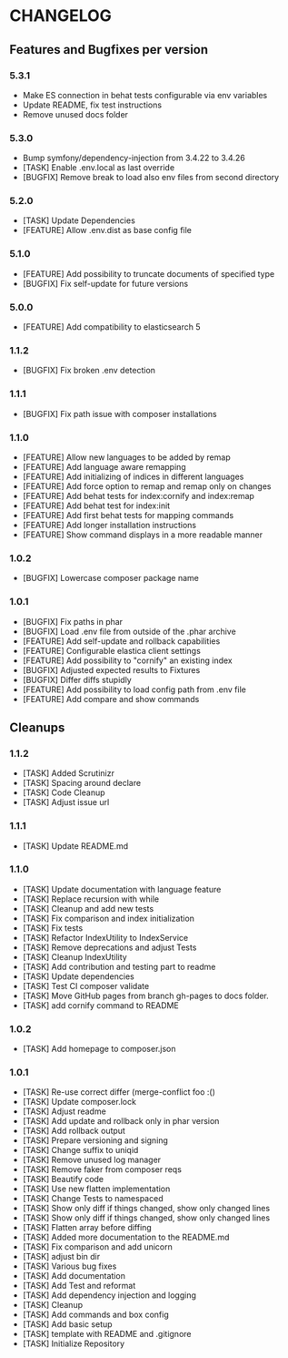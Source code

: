 CHANGELOG
=========

Features and Bugfixes per version
---------------------------------

### 5.3.1
- Make ES connection in behat tests configurable via env variables
- Update README, fix test instructions
- Remove unused docs folder

### 5.3.0
- Bump symfony/dependency-injection from 3.4.22 to 3.4.26
- [TASK] Enable .env.local as last override
- [BUGFIX] Remove break to load also env files from second directory

### 5.2.0
+ [TASK] Update Dependencies
+ [FEATURE] Allow .env.dist as base config file

### 5.1.0
+ [FEATURE] Add possibility to truncate documents of specified type
+ [BUGFIX] Fix self-update for future versions

### 5.0.0
+ [FEATURE] Add compatibility to elasticsearch 5

### 1.1.2
+ [BUGFIX] Fix broken .env detection

### 1.1.1
+ [BUGFIX] Fix path issue with composer installations

### 1.1.0
+ [FEATURE] Allow new languages to be added by remap
+ [FEATURE] Add language aware remapping
+ [FEATURE] Add initializing of indices in different languages
+ [FEATURE] Add force option to remap and remap only on changes
+ [FEATURE] Add behat tests for index:cornify and index:remap
+ [FEATURE] Add behat test for index:init
+ [FEATURE] Add first behat tests for mapping commands
+ [FEATURE] Add longer installation instructions
+ [FEATURE] Show command displays in a more readable manner

### 1.0.2
+ [BUGFIX] Lowercase composer package name

### 1.0.1
+ [BUGFIX] Fix paths in phar
+ [BUGFIX] Load .env file from outside of the .phar archive
+ [FEATURE] Add self-update and rollback capabilities
+ [FEATURE] Configurable elastica client settings
+ [FEATURE] Add possibility to "cornify" an existing index
+ [BUGFIX] Adjusted expected results to Fixtures
+ [BUGFIX] Differ diffs stupidly
+ [FEATURE] Add possibility to load config path from .env file
+ [FEATURE] Add compare and show commands


Cleanups
--------
### 1.1.2

+ [TASK] Added Scrutinizr
+ [TASK] Spacing around declare
+ [TASK] Code Cleanup
+ [TASK] Adjust issue url

### 1.1.1
+ [TASK] Update README.md

### 1.1.0
+ [TASK] Update documentation with language feature
+ [TASK] Replace recursion with while
+ [TASK] Cleanup and add new tests
+ [TASK] Fix comparison and index initialization
+ [TASK] Fix tests
+ [TASK] Refactor IndexUtility to IndexService
+ [TASK] Remove deprecations and adjust Tests
+ [TASK] Cleanup IndexUtility
+ [TASK] Add contribution and testing part to readme
+ [TASK] Update dependencies
+ [TASK] Test CI composer validate
+ [TASK] Move GitHub pages from branch gh-pages to docs folder.
+ [TASK] add cornify command to README

### 1.0.2
+ [TASK] Add homepage to composer.json

### 1.0.1
+ [TASK] Re-use correct differ (merge-conflict foo :()
+ [TASK] Update composer.lock
+ [TASK] Adjust readme
+ [TASK] Add update and rollback only in phar version
+ [TASK] Add rollback output
+ [TASK] Prepare versioning and signing
+ [TASK] Change suffix to uniqid
+ [TASK] Remove unused log manager
+ [TASK] Remove faker from composer reqs
+ [TASK] Beautify code
+ [TASK] Use new flatten implementation
+ [TASK] Change Tests to namespaced
+ [TASK] Show only diff if things changed, show only changed lines
+ [TASK] Show only diff if things changed, show only changed lines
+ [TASK] Flatten array before diffing
+ [TASK] Added more documentation to the README.md
+ [TASK] Fix comparison and add unicorn
+ [TASK] adjust bin dir
+ [TASK] Various bug fixes
+ [TASK] Add documentation
+ [TASK] Add Test and reformat
+ [TASK] Add dependency injection and logging
+ [TASK] Cleanup
+ [TASK] Add commands and box config
+ [TASK] Add basic setup
+ [TASK] template with README and .gitignore
+ [TASK] Initialize Repository
